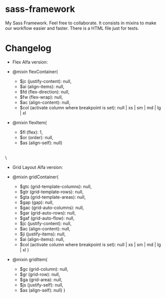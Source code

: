 # sass-framework

My Sass Framework. Feel free to collaborate.
It consists in mixins to make our workflow easier and faster.
There is a HTML file just for tests.

# Changelog

- Flex Alfa version:
- @mixin flexContainer(

  - \$jc (justify-content): null,
  - \$ai (align-items): null,
  - \$fd (flex-direction): null,
  - \$fw (flex-wrap): null,
  - \$ac (align-content): null,
  - \$col (activate column where breakpoint is set): null | xs | sm | md | lg | xl

- @mixin flexItem(

  - \$fl (flex): 1,
  - \$or (order): null,
  - \$as (align-self): null)

\
\

- Grid Layout Alfa version:
- @mixin gridContainer(

  - \$gtc (grid-template-columns): null,
  - \$gtr (grid-template-rows): null,
  - \$gta (grid-template-areas): null,
  - \$gap (gap): null,
  - \$gac (grid-auto-columns): null,
  - \$gar (grid-auto-rows): null,
  - \$gaf (grid-auto-flow): null,
  - \$jc (justify-content): null,
  - \$ac (align-content): null,
  - \$ji (justify-items): null,
  - \$ai (align-items): null,
  - \$col (activate column where breakpoint is set): null | xs | sm | md | lg | xl
    )

- @mixin gridItem(
  - \$gc (grid-column): null,
  - \$gr (grid-row): null,
  - \$ga (grid-area): null,
  - \$js (justify-self): null,
  - \$as (align-self): null)
    )
